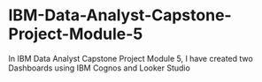# IBM-Data-Analyst-Capstone-Project-Module-5
In IBM Data Analyst Capstone Project Module 5, I have created two Dashboards using IBM Cognos and Looker Studio 

